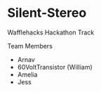 # Silent-Stereo
Wafflehacks Hackathon Track

Team Members 
- Arnav 
- 60VoltTransistor (William)
- Amelia
- Jess
